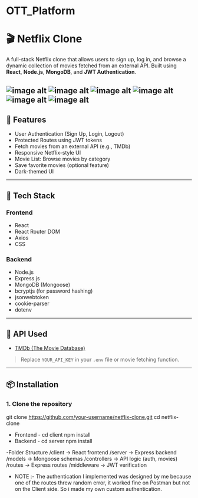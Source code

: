 # OTT_Platform
# 🎬 Netflix Clone

A full-stack Netflix clone that allows users to sign up, log in, and browse a dynamic collection of movies fetched from an external API. Built using **React**, **Node.js**, **MongoDB**, and **JWT Authentication**.

![image alt](https://github.com/KetanPatil-dev/OTT_Platform/blob/df487cf464a0ed259f0fcb1352316f59db456730/Images/Screenshot%202025-04-04%20at%202.01.57%E2%80%AFPM.png)
![image alt](https://github.com/KetanPatil-dev/OTT_Platform/blob/bcaa16730af2e1456ff369aa090fa15033342e76/Images/Screenshot%202025-04-04%20at%202.04.00%E2%80%AFPM.png)
![image alt](https://github.com/KetanPatil-dev/OTT_Platform/blob/f8c1596c58ea20ab7f6a03ff5a42cdb19e4bba1f/Images/Screenshot%202025-04-04%20at%202.05.01%E2%80%AFPM.png)
![image alt](https://github.com/KetanPatil-dev/OTT_Platform/blob/ae11c7b7bef3940c0b4032756be03f966dd89eff/Images/Screenshot%202025-04-05%20at%2011.08.51%E2%80%AFPM.png)
![image alt](https://github.com/KetanPatil-dev/OTT_Platform/blob/eb1f33436198658ace7911bc8e909702178f9770/Images/Screenshot%202025-04-06%20at%209.45.27%E2%80%AFPM.png)
![image alt](https://github.com/KetanPatil-dev/OTT_Platform/blob/e785ecf8896193903a5194b802b9592202d6cedc/Images/Screenshot%202025-04-06%20at%209.45.46%E2%80%AFPM.png)
---
 
## 🚀 Features

- User Authentication (Sign Up, Login, Logout)
- Protected Routes using JWT tokens
- Fetch movies from an external API (e.g., TMDb)
- Responsive Netflix-style UI
- Movie List: Browse movies by category
- Save favorite movies (optional feature)
- Dark-themed UI

---

## 🧰 Tech Stack

### Frontend
- React
- React Router DOM
- Axios
- CSS 

### Backend
- Node.js
- Express.js
- MongoDB (Mongoose)
- bcryptjs (for password hashing)
- jsonwebtoken
- cookie-parser
- dotenv

---

## 🔑 API Used

- [TMDb (The Movie Database)](https://www.themoviedb.org/documentation/api)  
> Replace `YOUR_API_KEY` in your `.env` file or movie fetching function.

---

## 📦 Installation

### 1. Clone the repository

git clone https://github.com/your-username/netflix-clone.git
cd netflix-clone
- Frontend -
cd client
npm install
- Backend -
  cd server
npm install

-Folder Structure
/client         → React frontend
/server         → Express backend
/models         → Mongoose schemas
/controllers    → API logic (auth, movies)
/routes         → Express routes
/middleware     → JWT verification
- NOTE :- The authentication I implemented was designed by me because one of the routes threw random error, it worked fine on Postman but not on the Client side.
  So i made my own custom authentication.
